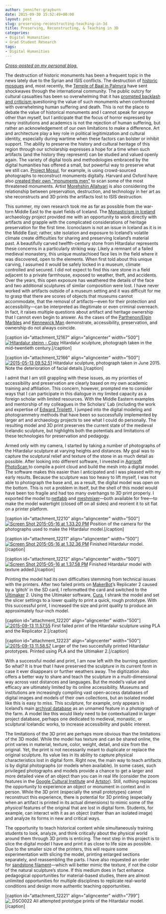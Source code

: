 ```yaml
---
author: jennifer-grayburn
date: 2015-09-30 15:52:49+00:00
layout: post
slug: preserving-reconstructing-teaching-in-3d
title: Preserving, Reconstructing, & Teaching in 3D
categories:
- Digital Humanities
- Grad Student Research
tags:
- Digital Humanities
---
```


_[Cross-posted on my personal blog.](http://jennifernicolegrayburn.com/2015/10/13/preserving-reconstructing-and-teaching-in-3d/)_

The destruction of historic monuments has been a frequent topic in the news lately due to the Syrian and ISIS conflicts. The destruction of [historic mosques](http://www.theguardian.com/world/gallery/2013/apr/25/syria-umayyad-mosque-destroyed-pictures) and, most recently, the [Temple of Baal in Palmyra](http://www.nytimes.com/2015/09/01/world/middleeast/isis-militants-severely-damage-temple-of-baal-in-palmyra.html?_r=0) have sent shockwaves through the international community. The public outcry for cultural casualties has been so overwhelming that it has [prompted backlash and criticism ](http://www.bbc.com/news/blogs-trending-33111424)questioning the value of such monuments when confronted with overwhelming human suffering and death. This is not the place to debate the value of historical monuments and I cannot speak for anyone other than myself, but I anticipate that the focus of horror expressed by many institutions and academics is not the rejection of human suffering, but rather an acknowledgement of our own limitations to make a difference. Art and architecture play a key role in political legitimization and cultural identity, especially during wartime when these factors can bolster or inhibit support. The ability to preserve the history and cultural heritage of this region through our scholarship expresses a hope for a time when such artifacts (and the history they represent) can be studied and valued openly again. The variety of digital tools and methodologies embraced by the digital humanities has offered a small, but powerful way to preserve what we still can. [Project Mosul](http://projectmosul.org/), for example, is using crowd-sourced photographs to reconstruct monuments digitally. Harvard and Oxford have also [created their own "monuments men"](http://www.telegraph.co.uk/news/worldnews/islamic-state/11829761/Archaeologists-plan-to-use-3D-imagery-to-preserve-antiquities-under-threat-from-Islamic-State.html) to scan some of the most threatened monuments. Artist [Morehshin Allahyari](http://www.morehshin.com/2015/05/25/material-speculation-isis/) is also considering the relationship between preservation, destruction, and technology in her art as she reconstructs and 3D prints the artifacts lost to ISIS destruction.

This summer, my own research took me as far as possible from the war-torn Middle East to the quiet fields of Iceland. The [Monasticism in Iceland](https://www.facebook.com/klausturrannsokn) archaeology project provided me with an opportunity to work directly with artifacts and grapple with the complicated considerations of heritage preservation for the first time. Iconoclasm is not an issue in Iceland as it is in the Middle East; rather, site isolation and exposure to Iceland’s volatile climate create difficulties for sharing and preserving Iceland’s material past. A beautifully carved twelfth-century stone from Hítardalur represents these concerns in a particularly striking way. Likely a remnant of a failed medieval monastery, this unique mustachioed face lies in the field where it was discovered, open to the elements. When first told about this unique carving, I assumed it would be safely locked in a museum, climate controlled and secured. I did not expect to find this rare stone in a field adjacent to a private farmhouse, exposed to weather, theft, and accidents. Over the years, this open exposure has weathered the details of the face and two additional sculptures of similar composition were lost. I have never worked with artifacts outside of a museum setting and it was difficult for me to grasp that there are scores of objects that museums cannot accommodate, that the removal of artifacts&mdash;even for their protection and accessibility&mdash;can be interpreted as illegitimate or even criminal overreach. In fact, it raises multiple questions about artifact and heritage ownership that I cannot even begin to answer. As the cases of the [Parthenon/Elgin Marbles](http://www.telegraph.co.uk/news/uknews/11274713/Why-are-the-Elgin-marbles-so-controversial-and-everything-else-you-need-to-know.html) and [Kennewick Man](http://www.pcc.edu/staff/pdf/818/whatisthekennewickmancontroversyabout.pdf) demonstrate, accessibility, preservation, and ownership do not always coincide.

[caption id="attachment_12167" align="aligncenter" width="500"][![Hítardalur steinn - Copy](http://scholarslab.org/wp-content/uploads/2015/09/Hítardalur-steinn-Copy.jpg)](http://scholarslab.org/wp-content/uploads/2015/09/Hítardalur-steinn-Copy.jpg) Hítardalur sculpture, photograph taken in the mid-twentieth century.[/caption]

[caption id="attachment_12166" align="aligncenter" width="500"][![2015-05-13 09.52.51](http://scholarslab.org/wp-content/uploads/2015/09/2015-05-13-09.52.51.jpg)](http://scholarslab.org/wp-content/uploads/2015/09/2015-05-13-09.52.51.jpg) Hítardalur sculpture, photograph taken in June 2015. Note the deterioration of facial details.[/caption]

I admit that I am still grappling with these issues, as my priorities of accessibility and preservation are clearly based on my own academic training and affiliation. This concern, however, prompted me to consider ways that I can participate in this dialogue in my limited capacity as a foreign scholar with limited resources. With the Middle Eastern examples and mentorship of my colleagues in the Scholars’ Lab (including the work and expertise of [Edward Triplett](http://www.edwardtriplett.com/)), I jumped into the digital modeling and photogrammetry methods that have been so successfully implemented by larger art and archaeology projects to see what I could do personally. The resulting model and 3D print preserves the current state of the medieval Icelandic sculpture, but highlights both the potentials and limitations of these technologies for preservation and pedagogy.

Armed only with my camera, I started by taking a number of photographs of the Hítardalur sculpture at varying heights and distances. My goal was to capture the sculptural relief and texture of the stone in as much detail as possible. After looking into different software, I invested in [Agrisoft PhotoScan ](http://www.agisoft.com/)to compile a point cloud and build the mesh into a digital model. The software makes this easier than I anticipated and I was pleased with my early results. Because the sculpture was too heavy to lift myself, I was not able to photograph the base and, as a result, the digital model was open on the bottom. This is not a problem in itself, but the shell of this model would have been too fragile and had too many overhangs to 3D print properly. I exported the model to [netfabb](http://www.netfabb.com/) and [meshm](http://www.meshmixer.com/)[ixer](http://www.meshmixer.com/)&mdash;both available for free&mdash;to make the model watertight (closed off on all sides) and reorient it to sit flat on a printer platform.

[caption id="attachment_12210" align="aligncenter" width="500"][![Screen Shot 2015-05-16 at 1.33.20 PM](http://scholarslab.org/wp-content/uploads/2015/09/Screen-Shot-2015-05-16-at-1.33.20-PM.png)](http://scholarslab.org/wp-content/uploads/2015/09/Screen-Shot-2015-05-16-at-1.33.20-PM.png) Position of the camera for the photographs used to make the Hítardalur model.[/caption]

[caption id="attachment_12211" align="aligncenter" width="500"][![Screen Shot 2015-05-16 at 1.32.36 PM](http://scholarslab.org/wp-content/uploads/2015/09/Screen-Shot-2015-05-16-at-1.32.36-PM.png)](http://scholarslab.org/wp-content/uploads/2015/09/Screen-Shot-2015-05-16-at-1.32.36-PM.png) Finished Hítardalur model.[/caption]

[caption id="attachment_12212" align="aligncenter" width="500"][![Screen Shot 2015-05-16 at 1.37.58 PM](http://scholarslab.org/wp-content/uploads/2015/09/Screen-Shot-2015-05-16-at-1.37.58-PM.png)](http://scholarslab.org/wp-content/uploads/2015/09/Screen-Shot-2015-05-16-at-1.37.58-PM.png) Finished Hítardalur model with texture added.[/caption]

Printing the model had its own difficulties stemming from technical issues with the printers. After two failed prints on [MakerBot](http://www.makerbot.com/)’s Replicater 2 caused by a ‘glitch’ in the SD card, I reformatted the card and switched to the [Ultimaker](https://ultimaker.com/) 2. Using the Ultimaker software, [Cura](https://ultimaker.com/en/products/cura-software), I shrank the model and set the slicer settings to a lower quality to print a quick, rough prototype. With this successful print, I increased the size and print quality to produce an approximately four-inch model.

[caption id="attachment_12220" align="aligncenter" width="500"][![2015-09-13 11.57.55](http://scholarslab.org/wp-content/uploads/2015/09/2015-09-13-11.57.55.jpg)](http://scholarslab.org/wp-content/uploads/2015/09/2015-09-13-11.57.55.jpg) First failed print of the Hítardalur sculpture using PLA and the Replicator 2.[/caption]

[caption id="attachment_12223" align="aligncenter" width="500"][![2015-09-13 11.58.57](http://scholarslab.org/wp-content/uploads/2015/09/2015-09-13-11.58.57.jpg)](http://scholarslab.org/wp-content/uploads/2015/09/2015-09-13-11.58.57.jpg) Larger of the two succesfully printed Hítardalur prototypes. Printed using PLA and the Ultimaker 2.[/caption]

With a successful model and print, I am now left with the burning question: So what? It is true that I have preserved the sculpture in its current form in case it ever disappears or further weathers away. The digitization also offers a better way to share and teach the sculpture in a multi-dimensional way across vast distances and languages. But the model’s value and efficacy are ultimately limited by its online accessibility. Museums and institutions are increasingly compiling vast open-access databases of digital images and models of their own collections, but an isolated model like this is easy to miss. This sculpture, for example, only appears in Iceland’s main [archival database](http://sarpur.is/Adfang.aspx?AdfangID=678367) as an unnamed feature in a photograph of the farm. A model like this would likely need to be contextualized in larger project database, perhaps one dedicated to medieval, monastic, or sculptural Icelandic works, to increase accessibility and public interest.

The limitations of the 3D print are perhaps more obvious than the limitations of the 3D model. While the model has texture and can be shared online, the print varies in material, texture, color, weight, detail, and size from the original. Yet, the print is not necessarily meant to duplicate or replace the original sculpture. Its value lies in its ability to capture physical characteristics lost in digital form. Right now, the main way to teach artifacts is by digital photographs (or models when available). In some cases, such privileged photographs and models provide a chance to get a larger and more detailed view of an object than you can in real life (consider the zoom features in the [Google Cultural Institute](https://www.google.com/culturalinstitute/u/0/project/art-project) and [Artstor](http://www.artstor.org/)). Still, nothing replaces the opportunity to experience an object or monument in context and in person. While the 3D print (especially the small prototypes) cannot reconstruct this experience, there is potential for 3D printing (especially when an artifact is printed in its actual dimensions) to mimic some of the _physical_ features of the original that are lost in digital form. Students, for example, can interact with it as an object (rather than an isolated image) and analyze its forms in new and critical ways.

The opportunity to teach historical content while simultaneously training students to look, analyze, and think critically about the physical world around them through 3D prints is enticing. The next step in this project is to slice the digital model I have and print it as close to life size as possible. Due to the smaller size of the printers, this will require some experimentation with slicing the model, printing enlarged sections separately, and reassembling the parts. I have also requested an order for [sandstone filament](http://www.formfutura.com/285mm-sandstone-laybrick.html)&mdash;which will better mimic the texture, if not the color of the natural sculpture’s stone. If this medium does in fact enhance pedagogical opportunities for material-based studies, there are almost unlimited opportunities for multiple disciplines to replicate real-world conditions and design more authentic teaching opportunities.



[caption id="attachment_12221" align="aligncenter" width="799"]![_DSC0022](http://scholarslab.org/wp-content/uploads/2015/09/DSC0022.jpg) All attempted prototype prints of the Hítardalur model.[/caption]

[
](http://scholarslab.org/wp-content/uploads/2015/09/Screen-Shot-2015-05-16-at-1.32.36-PM.png)


